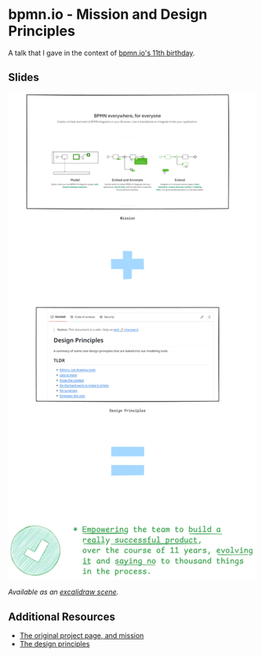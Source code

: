 # bpmn.io - Mission and Design Principles

A talk that I gave in the context of [bpmn.io's 11th birthday](https://fosstodon.org/@nikku/114035015948081505).

## Slides

![The bpmn.io mission and design principles, enabling the team to build a great product](./bpmn-io-mission-design-principles.png)

_Available as an [excalidraw scene](./bpmn-io-mission-design-principles.png.excalidraw)._

## Additional Resources

* [The original project page, and mission](https://bpmn.io/toolkit/bpmn-js/)
* [The design principles](https://github.com/bpmn-io/design-principles)